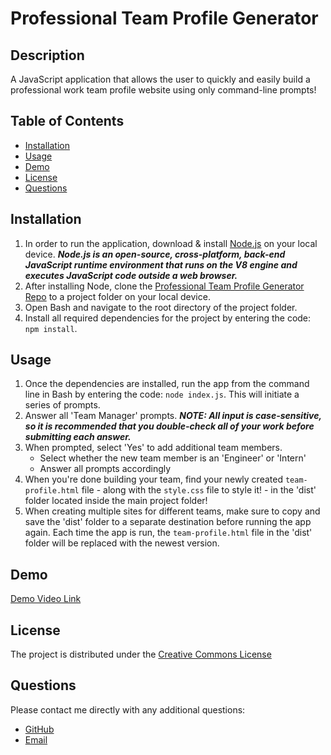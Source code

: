 # **Professional Team Profile Generator**

## **Description**
A JavaScript application that allows the user to quickly and easily build a professional work team profile website using only command-line prompts!

## **Table of Contents**
* [Installation](#installation)
* [Usage](#usage)
* [Demo](#demo)
* [License](#license)
* [Questions](#questions)

## **Installation**
1. In order to run the application, download & install [Node.js](https://nodejs.org/en/download/) on your local device.  ***Node.js is an open-source, cross-platform, back-end JavaScript runtime environment that runs on the V8 engine and executes JavaScript code outside a web browser.***
2. After installing Node, clone the [Professional Team Profile Generator Repo](https://github.com/ChristopherLawn/team-profile-generator) to a project folder on your local device.
3. Open Bash and navigate to the root directory of the project folder.
4. Install all required dependencies for the project by entering the code:
    `npm install`.

## **Usage**
1. Once the dependencies are installed, run the app from the command line in Bash by entering the code:
    `node index.js`.  This will initiate a series of prompts.
2. Answer all 'Team Manager' prompts.  ***NOTE: All input is case-sensitive, so it is recommended that you double-check all of your work before submitting each answer.***
3. When prompted, select 'Yes' to add additional team members.
    * Select whether the new team member is an 'Engineer' or 'Intern'
    * Answer all prompts accordingly
3. When you're done building your team, find your newly created `team-profile.html` file - along with the `style.css` file to style it! - in the 'dist' folder located inside the main project folder!
4. When creating multiple sites for different teams, make sure to copy and save the 'dist' folder to a separate destination before running the app again.  Each time the app is run, the `team-profile.html` file in the 'dist' folder will be replaced with the newest version.

## **Demo**
[Demo Video Link](https://drive.google.com/file/d/1sF-eOX-z7CmiI6MXJmwDly0qIL4l820m/view?usp=sharing)

## **License**
The project is distributed under the [Creative Commons License](https://creativecommons.org/publicdomain/zero/1.0/)

## **Questions**
Please contact me directly with any additional questions:
* [GitHub](https://github.com/ChristopherLawn)
* [Email](mailto:christopher.lawn@yahoo.com)